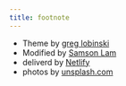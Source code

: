 ```yaml
---
title: footnote
---
```


* Theme by [greg lobinski](https://www.greglobinski.com)
* Modified by [Samson Lam](https://github.com/samsonllam)
* deliverd by [Netlify](https://www.netlify.com/)
* photos by [unsplash.com](https://unsplash.com)
